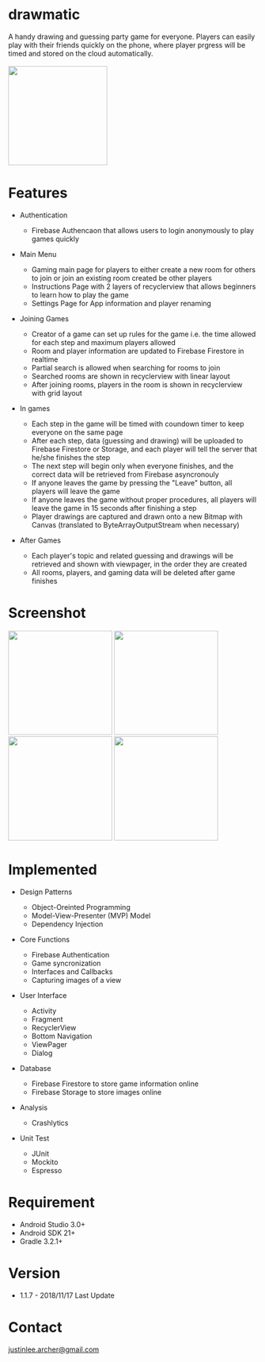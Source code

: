 # drawmatic
A handy drawing and guessing party game for everyone.
Players can easily play with their friends quickly on the phone, where player prgress will be timed and stored on the cloud automatically.
<br /><br />[<img src="https://play.google.com/intl/en_us/badges/images/generic/en_badge_web_generic.png" width="200">](https://play.google.com/store/apps/details?id=com.justinlee.drawmatic)


# Features

  * Authentication
    * Firebase Authencaon that allows users to login anonymously to play games quickly 

  * Main Menu
    * Gaming main page for players to either create a new room for others to join or join an existing room created be other players
    * Instructions Page with 2 layers of recyclerview that allows beginners to learn how to play the game
    * Settings Page for App information and player renaming
    
  * Joining Games
    * Creator of a game can set up rules for the game i.e. the time allowed for each step and maximum players allowed
    * Room and player information are updated to Firebase Firestore in realtime
    * Partial search is allowed when searching for rooms to join
    * Searched rooms are shown in recyclerview with linear layout
    * After joining rooms, players in the room is shown in recyclerview with grid layout 
    
  * In games
    * Each step in the game will be timed with coundown timer to keep everyone on the same page
    * After each step, data (guessing and drawing) will be uploaded to Firebase Firestore or Storage, and each player will tell the server that he/she finishes the step
    * The next step will begin only when everyone finishes, and the correct data will be retrieved from Firebase asyncronouly
    * If anyone leaves the game by pressing the "Leave" button, all players will leave the game
    * If anyone leaves the game without proper procedures, all players will leave the game in 15 seconds after finishing a step
    * Player drawings are captured and drawn onto a new Bitmap with Canvas (translated to ByteArrayOutputStream when necessary)
    
  * After Games
    * Each player's topic and related guessing and drawings will be retrieved and shown with viewpager, in the order they are created
    * All rooms, players, and gaming data will be deleted after game finishes
  
# Screenshot

<img src="https://lh3.googleusercontent.com/RiEX3w4yDrY_LXWX6AQESRAsVYblIMyjbVMpaBoicdAAKQMTeXqYg11KGJBp8-uUfGo=w1440-h620-rw" width="210"> <img src="https://lh3.googleusercontent.com/wqTNySJuRX6SuIKmzc07lIjG6BFTJXDtu6VWFaZaD93ddLcx6HdLl6HreYd5XEW6qg=w1440-h620-rw" width="210"> <img src="https://lh3.googleusercontent.com/DyDdyxPSy5qGAlazgyffzpx-v2gwNzd30q-uvZp1BhtjqdmxLApzAG3dXFvvovbVnWU=w1440-h620-rw" width="210"> <img src="https://lh3.googleusercontent.com/e_xNq9m-eh1qeNp64noluAykDMgWZV_tW7JPMWkNMxZy6c5W-SV2y6HrKsWBxFpfXw=w1440-h620-rw" width="210"> 

# Implemented
  
  * Design Patterns 
    * Object-Oreinted Programming
    * Model-View-Presenter (MVP) Model
    * Dependency Injection
    
  * Core Functions
    * Firebase Authentication
    * Game syncronization
    * Interfaces and Callbacks
    * Capturing images of a view
    
  * User Interface
    * Activity
    * Fragment
    * RecyclerView 
    * Bottom Navigation
    * ViewPager
    * Dialog
    
  * Database
    * Firebase Firestore to store game information online
    * Firebase Storage to store images online
    
  * Analysis
    * Crashlytics 	
    
  * Unit Test
    * JUnit
    * Mockito
    * Espresso

# Requirement
* Android Studio 3.0+
* Android SDK 21+
* Gradle 3.2.1+

# Version
* 1.1.7 - 2018/11/17
    Last Update

  

# Contact

justinlee.archer@gmail.com 
